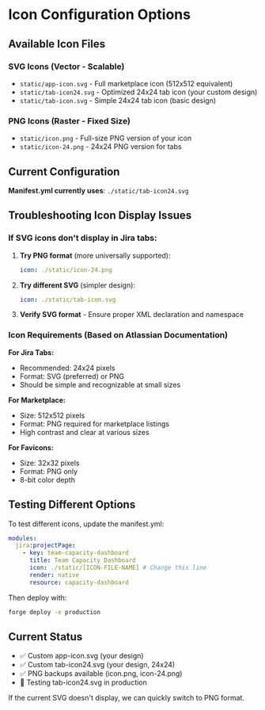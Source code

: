 # Icon Configuration Options

## Available Icon Files

### SVG Icons (Vector - Scalable)

- `static/app-icon.svg` - Full marketplace icon (512x512 equivalent)
- `static/tab-icon24.svg` - Optimized 24x24 tab icon (your custom design)
- `static/tab-icon.svg` - Simple 24x24 tab icon (basic design)

### PNG Icons (Raster - Fixed Size)

- `static/icon.png` - Full-size PNG version of your icon
- `static/icon-24.png` - 24x24 PNG version for tabs

## Current Configuration

**Manifest.yml currently uses**: `./static/tab-icon24.svg`

## Troubleshooting Icon Display Issues

### If SVG icons don't display in Jira tabs:

1. **Try PNG format** (more universally supported):

   ```yaml
   icon: ./static/icon-24.png
   ```

2. **Try different SVG** (simpler design):

   ```yaml
   icon: ./static/tab-icon.svg
   ```

3. **Verify SVG format** - Ensure proper XML declaration and namespace

### Icon Requirements (Based on Atlassian Documentation)

**For Jira Tabs:**

- Recommended: 24x24 pixels
- Format: SVG (preferred) or PNG
- Should be simple and recognizable at small sizes

**For Marketplace:**

- Size: 512x512 pixels
- Format: PNG required for marketplace listings
- High contrast and clear at various sizes

**For Favicons:**

- Size: 32x32 pixels
- Format: PNG only
- 8-bit color depth

## Testing Different Options

To test different icons, update the manifest.yml:

```yaml
modules:
  jira:projectPage:
    - key: team-capacity-dashboard
      title: Team Capacity Dashboard
      icon: ./static/[ICON-FILE-NAME] # Change this line
      render: native
      resource: capacity-dashboard
```

Then deploy with:

```bash
forge deploy -e production
```

## Current Status

- ✅ Custom app-icon.svg (your design)
- ✅ Custom tab-icon24.svg (your design, 24x24)
- ✅ PNG backups available (icon.png, icon-24.png)
- 🔄 Testing tab-icon24.svg in production

If the current SVG doesn't display, we can quickly switch to PNG format.

